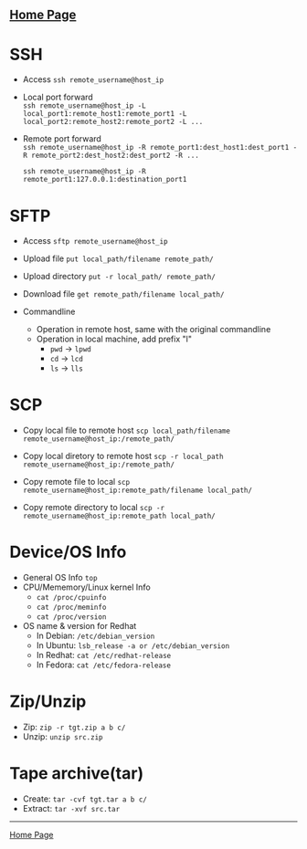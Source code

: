 [Home Page](https://longchengong.github.io)
---

# SSH

* Access
  `ssh remote_username@host_ip`

* Local port forward  
  `ssh remote_username@host_ip -L local_port1:remote_host1:remote_port1 -L local_port2:remote_host2:remote_port2 -L ...`

* Remote port forward  
  `ssh remote_username@host_ip -R remote_port1:dest_host1:dest_port1 -R remote_port2:dest_host2:dest_port2 -R ...`  

  `ssh remote_username@host_ip -R remote_port1:127.0.0.1:destination_port1`

# SFTP

* Access
  `sftp remote_username@host_ip`

* Upload file
  `put local_path/filename remote_path/`

* Upload directory
  `put -r local_path/ remote_path/`

* Download file
  `get remote_path/filename local_path/`

* Commandline
  + Operation in remote host, same with the original commandline
  + Operation in local machine, add prefix "l"
    - `pwd` -> `lpwd`
    - `cd` -> `lcd`
    - `ls` -> `lls`

# SCP

* Copy local file to remote host
  `scp local_path/filename remote_username@host_ip:/remote_path/`

* Copy local diretory to remote host
  `scp -r local_path remote_username@host_ip:/remote_path/`

* Copy remote file to local
  `scp remote_username@host_ip:remote_path/filename local_path/`

* Copy remote directory to local
  `scp -r remote_username@host_ip:remote_path local_path/`

# Device/OS Info
* General OS Info
  `top`
* CPU/Mememory/Linux kernel Info
  + `cat /proc/cpuinfo`
  + `cat /proc/meminfo`
  + `cat /proc/version`
* OS name & version for Redhat
  + In Debian: `/etc/debian_version`
  + In Ubuntu: `lsb_release -a or /etc/debian_version`
  + In Redhat: `cat /etc/redhat-release`
  + In Fedora: `cat /etc/fedora-release`

# Zip/Unzip
 + Zip: `zip -r tgt.zip a b c/` 
 + Unzip: `unzip src.zip`  

# Tape archive(tar)
  + Create: `tar -cvf tgt.tar a b c/`
  + Extract: `tar -xvf src.tar`  

---
[Home Page](https://longchengong.github.io)
